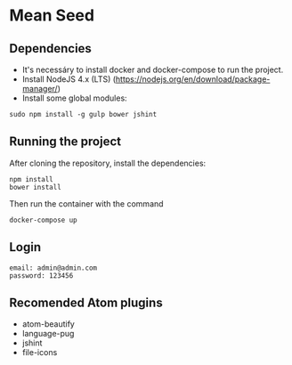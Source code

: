 # Mean Seed

## Dependencies

- It's necessáry to install docker and docker-compose to run the project.
- Install NodeJS 4.x (LTS) (https://nodejs.org/en/download/package-manager/)
- Install some global modules:

```
sudo npm install -g gulp bower jshint
```

## Running the project

After cloning the repository, install the dependencies:

```
npm install
bower install
```

Then run the container with the command

```
docker-compose up
```

## Login

```
email: admin@admin.com
password: 123456
```

## Recomended Atom plugins

- atom-beautify
- language-pug
- jshint
- file-icons
